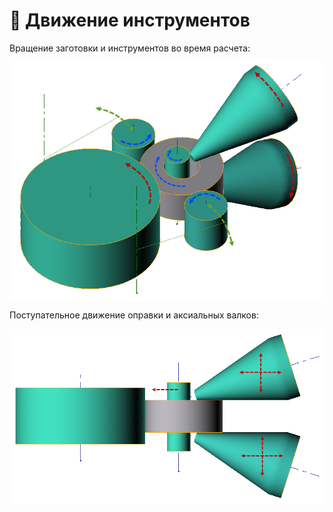 # 🚂 Движение инструментов

Вращение заготовки и инструментов во время расчета:

![Вращение инструментов](../.gitbook/assets/2.-geometry-rotation.png)

Поступательное движение оправки и аксиальных валков:

![Поступательное движение инструментов](../.gitbook/assets/2.-geometry-translational-motion.png)


